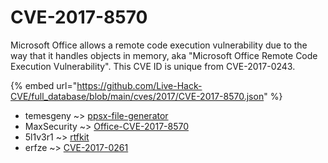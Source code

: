 # CVE-2017-8570

Microsoft Office allows a remote code execution vulnerability due to the way that it handles objects in memory, aka "Microsoft Office Remote Code Execution Vulnerability". This CVE ID is unique from CVE-2017-0243.

{% embed url="https://github.com/Live-Hack-CVE/full_database/blob/main/cves/2017/CVE-2017-8570.json" %}


* temesgeny ~> [ppsx-file-generator](https://zeste.alice-snow.ru/2017/database/cve-2017-8570/ppsx-file-generator-temesgeny)
* MaxSecurity ~> [Office-CVE-2017-8570](https://zeste.alice-snow.ru/2017/database/cve-2017-8570/office-cve-2017-8570-maxsecurity)
* 5l1v3r1 ~> [rtfkit](https://zeste.alice-snow.ru/2017/database/cve-2017-8570/rtfkit-5l1v3r1)
* erfze ~> [CVE-2017-0261](https://zeste.alice-snow.ru/2017/database/cve-2017-8570/cve-2017-0261-erfze)